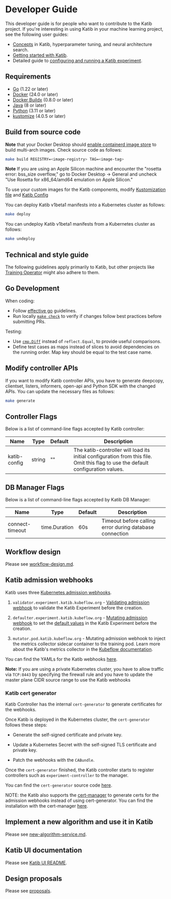 # Developer Guide

This developer guide is for people who want to contribute to the Katib project.
If you're interesting in using Katib in your machine learning project,
see the following user guides:

- [Concepts](https://www.kubeflow.org/docs/components/katib/overview/)
  in Katib, hyperparameter tuning, and neural architecture search.
- [Getting started with Katib](https://kubeflow.org/docs/components/katib/hyperparameter/).
- Detailed guide to [configuring and running a Katib
  experiment](https://kubeflow.org/docs/components/katib/experiment/).

## Requirements

- [Go](https://golang.org/) (1.22 or later)
- [Docker](https://docs.docker.com/) (24.0 or later)
- [Docker Buildx](https://docs.docker.com/build/buildx/) (0.8.0 or later)
- [Java](https://docs.oracle.com/javase/8/docs/technotes/guides/install/install_overview.html) (8 or later)
- [Python](https://www.python.org/) (3.11 or later)
- [kustomize](https://kustomize.io/) (4.0.5 or later)

## Build from source code

**Note** that your Docker Desktop should
[enable containerd image store](https://docs.docker.com/desktop/containerd/#enable-the-containerd-image-store)
to build multi-arch images. Check source code as follows:

```bash
make build REGISTRY=<image-registry> TAG=<image-tag>
```

**Note** If you are using an Apple Silicon machine and encounter the "rosetta error: bss_size overflow," go to Docker Desktop -> General and uncheck "Use Rosetta for x86_64/amd64 emulation on Apple Silicon."

To use your custom images for the Katib components, modify
[Kustomization file](https://github.com/kubeflow/katib/blob/master/manifests/v1beta1/installs/katib-standalone/kustomization.yaml)
and [Katib Config](https://github.com/kubeflow/katib/blob/master/manifests/v1beta1/installs/katib-standalone/katib-config.yaml)

You can deploy Katib v1beta1 manifests into a Kubernetes cluster as follows:

```bash
make deploy
```

You can undeploy Katib v1beta1 manifests from a Kubernetes cluster as follows:

```bash
make undeploy
```

## Technical and style guide

The following guidelines apply primarily to Katib,
but other projects like [Training Operator](https://github.com/kubeflow/training-operator) might also adhere to them.

## Go Development

When coding:

- Follow [effective go](https://go.dev/doc/effective_go) guidelines.
- Run locally [`make check`](https://github.com/kubeflow/katib/blob/46173463027e4fd2e604e25d7075b2b31a702049/Makefile#L31)
  to verify if changes follow best practices before submitting PRs.

Testing:

- Use [`cmp.Diff`](https://pkg.go.dev/github.com/google/go-cmp/cmp#Diff) instead of `reflect.Equal`, to provide useful comparisons.
- Define test cases as maps instead of slices to avoid dependencies on the running order.
  Map key should be equal to the test case name.

## Modify controller APIs

If you want to modify Katib controller APIs, you have to
generate deepcopy, clientset, listers, informers, open-api and Python SDK with the changed APIs.
You can update the necessary files as follows:

```bash
make generate
```

## Controller Flags

Below is a list of command-line flags accepted by Katib controller:

| Name         | Type   | Default | Description                                                                                                                      |
| ------------ | ------ | ------- | -------------------------------------------------------------------------------------------------------------------------------- |
| katib-config | string | ""      | The katib-controller will load its initial configuration from this file. Omit this flag to use the default configuration values. |

## DB Manager Flags

Below is a list of command-line flags accepted by Katib DB Manager:

| Name            | Type          | Default | Description                                             |
| --------------- | ------------- | ------- | ------------------------------------------------------- |
| connect-timeout | time.Duration | 60s     | Timeout before calling error during database connection |

## Workflow design

Please see [workflow-design.md](./workflow-design.md).

## Katib admission webhooks

Katib uses three [Kubernetes admission webhooks](https://kubernetes.io/docs/reference/access-authn-authz/extensible-admission-controllers/).

1. `validator.experiment.katib.kubeflow.org` -
   [Validating admission webhook](https://kubernetes.io/docs/reference/access-authn-authz/admission-controllers/#validatingadmissionwebhook)
   to validate the Katib Experiment before the creation.

1. `defaulter.experiment.katib.kubeflow.org` -
   [Mutating admission webhook](https://kubernetes.io/docs/reference/access-authn-authz/admission-controllers/#mutatingadmissionwebhook)
   to set the [default values](../pkg/apis/controller/experiments/v1beta1/experiment_defaults.go)
   in the Katib Experiment before the creation.

1. `mutator.pod.katib.kubeflow.org` - Mutating admission webhook to inject the metrics
   collector sidecar container to the training pod. Learn more about the Katib's
   metrics collector in the
   [Kubeflow documentation](https://www.kubeflow.org/docs/components/katib/experiment/#metrics-collector).

You can find the YAMLs for the Katib webhooks
[here](../manifests/v1beta1/components/webhook/webhooks.yaml).

**Note:** If you are using a private Kubernetes cluster, you have to allow traffic
via `TCP:8443` by specifying the firewall rule and you have to update the master
plane CIDR source range to use the Katib webhooks

### Katib cert generator

Katib Controller has the internal `cert-generator` to generate certificates for the webhooks.

Once Katib is deployed in the Kubernetes cluster, the `cert-generator` follows these steps:

- Generate the self-signed certificate and private key.

- Update a Kubernetes Secret with the self-signed TLS certificate and private key.
- Patch the webhooks with the `CABundle`.

Once the `cert-generator` finished, the Katib controller starts to register controllers such as `experiment-controller` to the manager.

You can find the `cert-generator` source code [here](../pkg/certgenerator/v1beta1).

NOTE: the Katib also supports the [cert-manager](https://cert-manager.io/) to generate certs for the admission webhooks instead of using cert-generator.
You can find the installation with the cert-manager [here](../manifests/v1beta1/installs/katib-cert-manager).

## Implement a new algorithm and use it in Katib

Please see [new-algorithm-service.md](./new-algorithm-service.md).

## Katib UI documentation

Please see [Katib UI README](../pkg/ui/v1beta1).

## Design proposals

Please see [proposals](./proposals).
